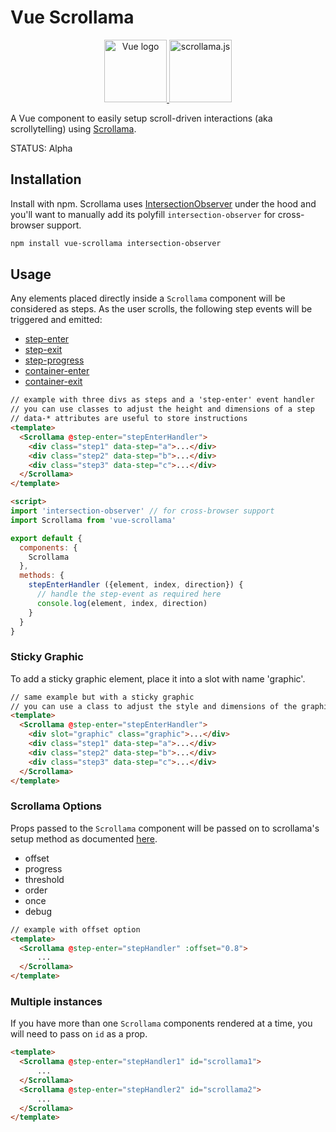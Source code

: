 # Vue Scrollama

<p align="center">
    <a href="https://vuejs.org" target="_blank" rel="noopener noreferrer">
        <img height="100" src="https://vuejs.org/images/logo.png" alt="Vue logo">
    </a>
    <a href="https://github.com/russellgoldenberg/scrollama" target="_blank" rel="noopener noreferrer">
        <img height="100" src="https://russellgoldenberg.github.io/scrollama/logo.png" alt="scrollama.js"/>
    </a>
</p>

A Vue component to easily setup scroll-driven interactions (aka scrollytelling) using [Scrollama](https://github.com/russellgoldenberg/scrollama).

STATUS: Alpha

## Installation

Install with npm. Scrollama uses [IntersectionObserver](https://developer.mozilla.org/en-US/docs/Web/API/Intersection_Observer_API) under the hood and you'll want to manually add its polyfill `intersection-observer` for cross-browser support.

```sh
npm install vue-scrollama intersection-observer
```
## Usage

Any elements placed directly inside a `Scrollama` component will be considered as steps. As the user scrolls, the following step events will be triggered and emitted:

* [step-enter](https://github.com/russellgoldenberg/scrollama#scrollamaonstepentercallback)
* [step-exit](https://github.com/russellgoldenberg/scrollama#scrollamaonstepexitcallback)
* [step-progress](https://github.com/russellgoldenberg/scrollama#scrollamaonstepprogresscallback)
* [container-enter](https://github.com/russellgoldenberg/scrollama#scrollamaoncontainerentercallback)
* [container-exit](https://github.com/russellgoldenberg/scrollama#scrollamaoncontainerexitcallback)

```html
// example with three divs as steps and a 'step-enter' event handler
// you can use classes to adjust the height and dimensions of a step
// data-* attributes are useful to store instructions
<template>
  <Scrollama @step-enter="stepEnterHandler">
    <div class="step1" data-step="a">...</div>
    <div class="step2" data-step="b">...</div>
    <div class="step3" data-step="c">...</div>
  </Scrollama>
</template>

<script>
import 'intersection-observer' // for cross-browser support
import Scrollama from 'vue-scrollama'

export default {
  components: {
    Scrollama
  },
  methods: {
    stepEnterHandler ({element, index, direction}) {
      // handle the step-event as required here
      console.log(element, index, direction)
    }
  }
}

```



### Sticky Graphic
To add a sticky graphic element, place it into a slot with name 'graphic'.
```html
// same example but with a sticky graphic
// you can use a class to adjust the style and dimensions of the graphic
<template>
  <Scrollama @step-enter="stepEnterHandler">
    <div slot="graphic" class="graphic">...</div> 
    <div class="step1" data-step="a">...</div>
    <div class="step2" data-step="b">...</div>
    <div class="step3" data-step="c">...</div>
  </Scrollama>
</template>
```

### Scrollama Options

Props passed to the `Scrollama` component will be passed on to scrollama's setup method as documented [here](https://github.com/russellgoldenberg/scrollama/blob/master/README.md#api).

* offset
* progress
* threshold
* order
* once
* debug

```html
// example with offset option
<template>
  <Scrollama @step-enter="stepHandler" :offset="0.8">
      ...
  </Scrollama>
</template>
```


### Multiple instances

If you have more than one `Scrollama` components rendered at a time, you will need to pass on `id` as a prop.

```html
<template>
  <Scrollama @step-enter="stepHandler1" id="scrollama1">
      ...
  </Scrollama>
  <Scrollama @step-enter="stepHandler2" id="scrollama2">
      ...
  </Scrollama>
</template>
```